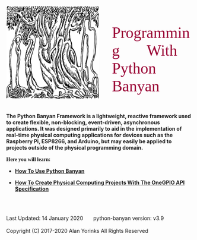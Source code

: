 <img src="images/BanyanTree.png" alt="BanyanTree" align=bottom style="float:left;margin-right:35px;
width:250px;height:250px;">
<br></br>

<span style="text-align:center; color:#990033; font-family:times, serif; font-size:3em"> 
  Programming
  </span>
  
  <span style="text-align:center; color:#990033; font-family:times, serif; font-size:3em"> 
   &nbsp;&nbsp; &nbsp;&nbsp; With
  </span>

<span style="text-align:center; color:#990033; font-family:times, serif; font-size:3em"> 
  Python Banyan
  </span>

<br>
<br>
<p align="left"></p>
<br>
<span style="font-family:font-family:times, serif; font-size:1.0em;"><b>The Python Banyan Framework is a lightweight,
 reactive framework used to create flexible, non-blocking, event-driven,
 asynchronous applications. It was designed primarily to aid in the 
 implementation of real-time physical computing applications for 
 devices such as the Raspberry Pi, ESP8266,  and Arduino, but may easily 
 be applied to projects outside of the physical programming domain.</b></span>


<span style="font-family:Georgia; font-size:1.0em;"><b> Here you will learn:</b></span>


* [**How To Use Python Banyan**](users_guide.md)
 
* [**How To Create Physical Computing Projects With The OneGPIO API Specification**](gpio_intro.md)
<br>
<br>

Last Updated: 14 January 2020 &nbsp; &nbsp; &nbsp; python-banyan version: v3.9
<br>
<br>
Copyright (C) 2017-2020 Alan Yorinks All Rights Reserved


